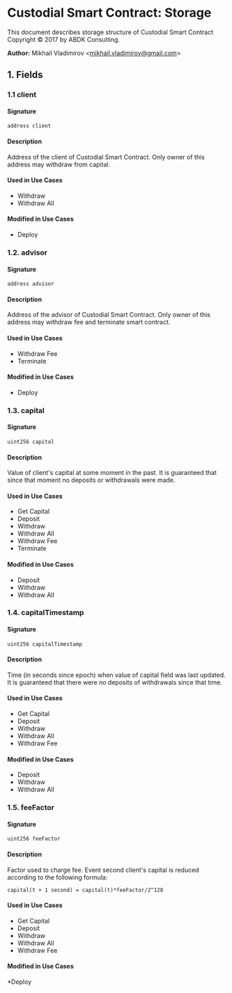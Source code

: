 # Custodial Smart Contract: Storage

This document describes storage structure of Custodial Smart Contract
Copyright © 2017 by ABDK Consulting.

**Author:** Mikhail Vladimirov <mikhail.vladimirov@gmail.com\>

## 1. Fields

### 1.1 client

#### Signature

    address client

#### Description

Address of the client of Custodial Smart Contract.  Only owner of this address
may withdraw from capital.

#### Used in Use Cases

* Withdraw
* Withdraw All

#### Modified in Use Cases

* Deploy

### 1.2. advisor

#### Signature

    address advisor

#### Description

Address of the advisor of Custodial Smart Contract.  Only owner of this address
may withdraw fee and terminate smart contract.

#### Used in Use Cases

* Withdraw Fee
* Terminate

#### Modified in Use Cases

* Deploy

### 1.3. capital

#### Signature

    uint256 capital

#### Description

Value of client's capital at some moment in the past.  It is guaranteed that
since that moment no deposits or withdrawals were made.

#### Used in Use Cases

* Get Capital
* Deposit
* Withdraw
* Withdraw All
* Withdraw Fee
* Terminate

#### Modified in Use Cases

* Deposit
* Withdraw
* Withdraw All

### 1.4. capitalTimestamp

#### Signature

    uint256 capitalTimestamp

#### Description

Time (in seconds since epoch) when value of capital field was last updated.  It
is guaranteed that there were no deposits of withdrawals since that time.

#### Used in Use Cases

* Get Capital
* Deposit
* Withdraw
* Withdraw All
* Withdraw Fee

#### Modified in Use Cases

* Deposit
* Withdraw
* Withdraw All

### 1.5. feeFactor

#### Signature

    uint256 feeFactor

#### Description

Factor used to charge fee.  Event second client's capital is reduced according
to the following formula:

    capital(t + 1 second) = capital(t)*feeFactor/2^128

#### Used in Use Cases

* Get Capital
* Deposit
* Withdraw
* Withdraw All
* Withdraw Fee

#### Modified in Use Cases

*Deploy
